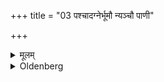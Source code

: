 +++
title = "03 पश्चादग्नेर्भूमौ न्यञ्चौ पाणी"

+++

<details><summary>मूलम्</summary>

पश्चादग्नेर्भूमौ न्यञ्चौ पाणी प्रतिष्ठाप्येदं भूमेर्भजामह इति ३
</details>

<details><summary>Oldenberg</summary>

3. He should touch the earth, to the west of the fire, with his two hands turned downwards, with (the verse), 'We partake of the earth’s' (MB. II, 4, 1).
</details>
